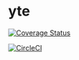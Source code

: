 # yte

[![Coverage Status](https://coveralls.io/repos/github/CryceTruly/yte/badge.svg?branch=master)](https://coveralls.io/github/CryceTruly/yte?branch=master)

[![CircleCI](https://circleci.com/gh/CryceTruly/yte.svg?style=svg)](https://circleci.com/gh/CryceTruly/yte)
